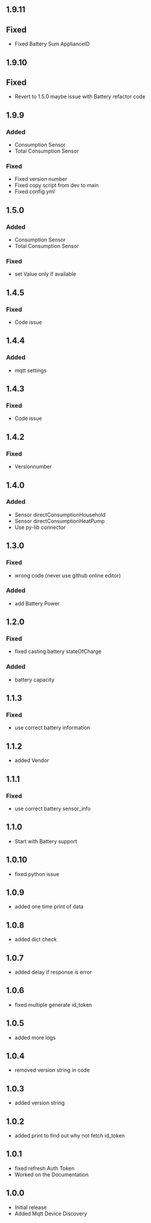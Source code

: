 <!-- https://developers.home-assistant.io/docs/add-ons/presentation#keeping-a-changelog -->

## 1.9.11

## Fixed

- Fixed Battery Sum ApplianceID

## 1.9.10

## Fixed

- Revert to 1.5.0 maybe issue with Battery refactor code

## 1.9.9

### Added

- Consumption Sensor
- Total Consumption Sensor

### Fixed

- Fixed version number
- Fixed copy script from dev to main
- Fixed config.yml

## 1.5.0

### Added

- Consumption Sensor
- Total Consumption Sensor

### Fixed

- set Value only if available

## 1.4.5

### Fixed

- Code issue

## 1.4.4

### Added

- mqtt settings

## 1.4.3

### Fixed

- Code issue

## 1.4.2

### Fixed

- Versionnumber

## 1.4.0

### Added

- Sensor directConsumptionHousehold
- Sensor directConsumptionHeatPump
- Use py-lib connector

## 1.3.0

### Fixed

- wrong code (never use github online editor)

### Added

- add Battery Power

## 1.2.0

### Fixed

- fixed casting battery stateOfCharge

### Added

- battery capacity

## 1.1.3

### Fixed

- use correct battery information

## 1.1.2

- added Vendor

## 1.1.1

### Fixed

- use correct battery sensor_info

## 1.1.0

- Start with Battery support

## 1.0.10

- fixed python issue

## 1.0.9

- added one time print of data

## 1.0.8

- added dict check

## 1.0.7

- added delay if response is error

## 1.0.6

- fixed multiple generate id_token

## 1.0.5

- added more logs

## 1.0.4

- removed version string in code

## 1.0.3

- added version string

## 1.0.2

- added print to find out why not fetch id_token

## 1.0.1

- fixed refresh Auth Token
- Worked on the Documentation

## 1.0.0

- Initial release
- Added Mqtt Device Discovery
